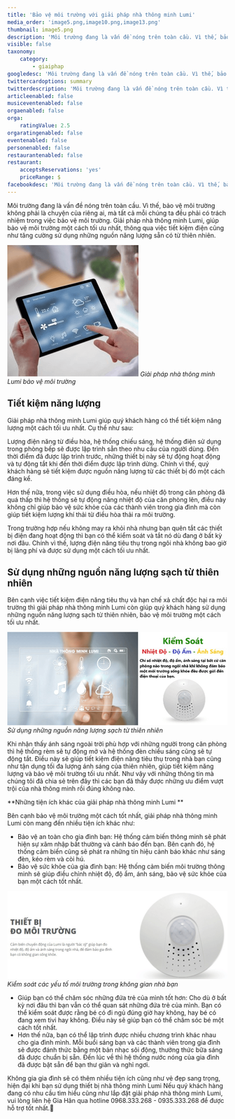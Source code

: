 ```yaml
---
title: 'Bảo vệ môi trường với giải pháp nhà thông minh Lumi'
media_order: 'image5.png,image10.png,image13.png'
thumbnail: image5.png
description: 'Môi trường đang là vấn đề nóng trên toàn cầu. Vì thế, bảo vệ môi trường không phải là chuyện của riêng ai, mà tất cả mỗi chúng ta đều phải có trách nhiệm trong việc bảo vệ môi trường. Giải pháp nhà thông minh Lumi, giúp bảo vệ môi trường một cách tối ưu nhất, thông qua việc tiết kiệm điện cũng như tăng cường sử dụng những nguồn năng lượng sẵn có từ thiên nhiên.'
visible: false
taxonomy:
    category:
        - giaiphap
googledesc: 'Môi trường đang là vấn đề nóng trên toàn cầu. Vì thế, bảo vệ môi trường không phải là chuyện của riêng ai, mà tất cả mỗi chúng ta đều phải có trách nhiệm trong việc bảo vệ môi trường. Giải pháp nhà thông minh Lumi, giúp bảo vệ môi trường một cách tối ưu nhất, thông qua việc tiết kiệm điện cũng như tăng cường sử dụng những nguồn năng lượng sẵn có từ thiên nhiên.'
twittercardoptions: summary
twitterdescription: 'Môi trường đang là vấn đề nóng trên toàn cầu. Vì thế, bảo vệ môi trường không phải là chuyện của riêng ai, mà tất cả mỗi chúng ta đều phải có trách nhiệm trong việc bảo vệ môi trường. Giải pháp nhà thông minh Lumi, giúp bảo vệ môi trường một cách tối ưu nhất, thông qua việc tiết kiệm điện cũng như tăng cường sử dụng những nguồn năng lượng sẵn có từ thiên nhiên.'
articleenabled: false
musiceventenabled: false
orgaenabled: false
orga:
    ratingValue: 2.5
orgaratingenabled: false
eventenabled: false
personenabled: false
restaurantenabled: false
restaurant:
    acceptsReservations: 'yes'
    priceRange: $
facebookdesc: 'Môi trường đang là vấn đề nóng trên toàn cầu. Vì thế, bảo vệ môi trường không phải là chuyện của riêng ai, mà tất cả mỗi chúng ta đều phải có trách nhiệm trong việc bảo vệ môi trường. Giải pháp nhà thông minh Lumi, giúp bảo vệ môi trường một cách tối ưu nhất, thông qua việc tiết kiệm điện cũng như tăng cường sử dụng những nguồn năng lượng sẵn có từ thiên nhiên.'
---
```


Môi trường đang là vấn đề nóng trên toàn cầu. Vì thế, bảo vệ môi trường không phải là chuyện của riêng ai, mà tất cả mỗi chúng ta đều phải có trách nhiệm trong việc bảo vệ môi trường. Giải pháp nhà thông minh Lumi, giúp bảo vệ môi trường một cách tối ưu nhất, thông qua việc tiết kiệm điện cũng như tăng cường sử dụng những nguồn năng lượng sẵn có từ thiên nhiên. 

![](image5.png)
_Giải pháp nhà thông minh Lumi bảo vệ môi trường_

## Tiết kiệm năng lượng

Giải pháp nhà thông minh Lumi giúp quý khách hàng có thể tiết kiệm năng lượng một cách tối ưu nhất. Cụ thể như sau:

Lượng điện năng từ điều hòa, hệ thống chiếu sáng, hệ thống  điện sử dụng trong phòng bếp sẽ được lập trình sẵn theo nhu cầu của người dùng. Đến thời điểm đã được lập trình trước, những thiết bị này sẽ tự động hoạt động và tự động tắt khi đến thời điểm được lập trình dừng. Chính vì thế, quý khách hàng sẽ tiết kiệm được nguồn năng lượng từ các thiết bị đó một cách đáng kể.

Hơn thế nữa, trong việc sử dụng điều hòa, nếu nhiệt độ trong căn phòng đã quá thấp thì hệ thống sẽ tự động nâng nhiệt độ của căn phòng lên, điều này không chỉ giúp bảo vệ sức khỏe của các thành viên trong gia đình mà còn giúp tiết kiệm lượng khí thải từ điều hòa thải ra môi trường.

Trong trường hợp nếu không may ra khỏi nhà nhưng bạn quên tắt các thiết bị điện đang hoạt động thì bạn có thể kiểm soát và tắt nó dù đang ở bất kỳ nơi đâu. Chính vì thế, lượng điện năng tiêu thụ trong ngôi nhà không bao giờ bị lãng phí và được sử dụng một cách tối ưu nhất.

## Sử dụng những nguồn năng lượng sạch từ thiên nhiên

Bên cạnh việc tiết kiệm điện năng tiêu thụ và hạn chế xả chất độc hại ra môi trường thì giải pháp nhà thông minh Lumi còn giúp quý khách hàng sử dụng những nguồn năng lượng sạch từ thiên nhiên, bảo vệ môi trường một cách tối ưu nhất.

![](image10.png)
_Sử dụng những nguồn năng lượng sạch từ thiên nhiên_

Khi nhận thấy ánh sáng ngoài trời phù hợp với những người trong căn phòng thì hệ thống rèm sẽ tự động mở và hệ thống đèn chiếu sáng cũng sẽ tự động tắt.
Điều này sẽ giúp tiết kiệm điện năng tiêu thụ trong nhà bạn cũng như tận dụng tối đa lượng ánh sáng của thiên nhiên, giúp tiết kiệm năng lượng và bảo vệ môi trường tối ưu nhất.
Như vậy với những thông tin mà chúng tôi đã chia sẻ trên đây thì các bạn đã thấy được những ưu điểm vượt trội của nhà thông minh rồi đúng không nào.

**Những tiện ích khác của giải pháp nhà thông minh Lumi **

Bên cạnh bảo vệ môi trường một cách tốt nhất, giải pháp nhà thông minh Lumi còn mang đến nhiều tiện ích khác như:
* Bảo vệ an toàn cho gia đình bạn: Hệ thống cảm biến thông minh sẽ phát hiện sự xâm nhập bất thường và cảnh báo đến bạn. Bên cạnh đó, hệ thống cảm biến cũng sẽ phát ra những tín hiệu cảnh báo khác như sáng đèn, kéo rèm và còi hú.
* Bảo vệ sức khỏe của gia đình bạn: Hệ thống cảm biến môi trường thông minh sẽ giúp điều chỉnh nhiệt độ, độ ẩm, ánh sáng, bảo vệ sức khỏe của bạn một cách tốt nhất.

![](image13.png)
_Kiểm soát các yếu tố môi trường trong không gian nhà bạn_

* Giúp bạn có thể chăm sóc những đứa trẻ của mình tốt hơn: Cho dù ở bất kỳ nơi đâu thì bạn vẫn có thể quan sát những đứa trẻ của mình. Bạn có thể kiểm soát được rằng bé có đi ngủ đúng giờ hay không, hay bé có đang xem tivi hay không. Điều này sẽ giúp bạn có thể chăm sóc bé một cách tốt nhất.
* Hơn thế nữa, bạn có thể lập trình được nhiều chương trình khác nhau cho gia đình mình. Mỗi buổi sáng bạn và các thành viên trong gia đình sẽ được đánh thức bằng một bản nhạc sôi động, thưởng thức bữa sáng đã được chuẩn bị sẵn. Đến lúc về thì hệ thống nước nóng của gia đình đã được bật sẵn để bạn thư giãn và nghỉ ngơi.


Không gia gia đình sẽ có thêm nhiều tiện ích cũng như vẻ đẹp sang trọng, hiện đại khi bạn sử dụng thiết bị nhà thông minh Lumi
Nếu quý khách hàng đang có nhu cầu tìm hiểu cũng như lắp đặt giải pháp nhà thông minh Lumi, vui lòng liên hệ Gia Hân qua hotline 0968.333.268 - 0935.333.268 để được hỗ trợ tốt nhất.
